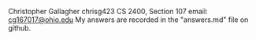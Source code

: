 Christopher Gallagher chrisg423 CS 2400, Section 107 email: cg167017@ohio.edu
My answers are recorded in the "answers.md" file on github.
